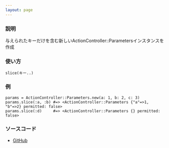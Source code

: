 ```yaml
---
layout: page
---
```


### 説明

与えられたキーだけを含む新しいActionController::Parametersインスタンスを作成

### 使い方

    slice(キー..)

### 例

    params = ActionController::Parameters.new(a: 1, b: 2, c: 3)
    params.slice(:a, :b) #=> <ActionController::Parameters {"a"=>1, "b"=>2} permitted: false>
    params.slice(:d)     #=> <ActionController::Parameters {} permitted: false>

### ソースコード

-   [GitHub](https://github.com/rails/rails/blob/984c3ef2775781d47efa9f541ce570daa2434a80/actionpack/lib/action_controller/metal/strong_parameters.rb#L696)
